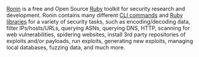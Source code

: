 [Ronin][ronin] is a free and Open Source [Ruby][ruby] toolkit for security
research and development. Ronin contains many different
[CLI commands][ronin-synopsis] and [Ruby libraries][ronin-rb] for a variety of
security tasks, such as encoding/decoding data, filter IPs/hosts/URLs, querying 
ASNs, querying DNS, HTTP, scanning for web vulnerabilities, spidering websites, 
install 3rd party repositories of exploits and/or payloads, run exploits,
generating new exploits, managing local databases, fuzzing data, and much more.

[ruby]: http://www.ruby-lang.org
[ronin]: https://github.com/ronin-rb/ronin#readme
[ronin-synopsis]: https://github.com/ronin-rb/ronin#synopsis
[ronin-rb]: https://github.com/ronin-rb/
